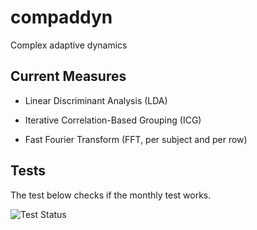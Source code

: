 # compaddyn
Complex adaptive dynamics 

## Current Measures

- Linear Discriminant Analysis (LDA) 

- Iterative Correlation-Based Grouping (ICG)

- Fast Fourier Transform (FFT, per subject and per row)


## Tests

The test below checks if the monthly test works.

![Test Status](https://github.com/Flo2306/Shine_Lab_Combined_Code/actions/workflows/test.yml/badge.svg)
